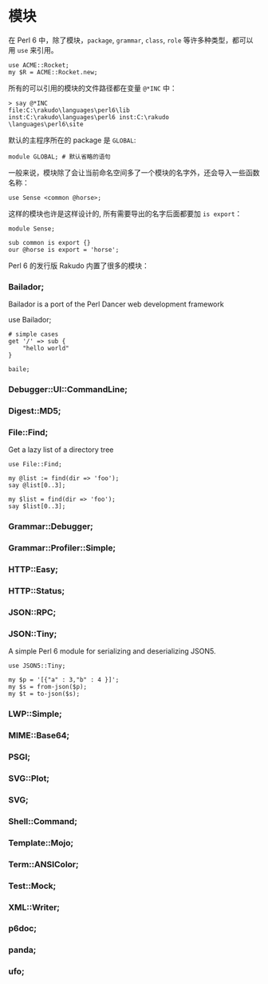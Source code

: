 # 模块

在 Perl 6 中，除了模块，`package`, `grammar`, `class`, `role` 等许多种类型，都可以用 `use` 来引用。

    use ACME::Rocket;
    my $R = ACME::Rocket.new;

所有的可以引用的模块的文件路径都在变量 `@*INC` 中：

    > say @*INC
    file:C:\rakudo\languages\perl6\lib
    inst:C:\rakudo\languages\perl6 inst:C:\rakudo
    \languages\perl6\site

默认的主程序所在的 package 是 `GLOBAL`:

    module GLOBAL; # 默认省略的语句

一般来说，模块除了会让当前命名空间多了一个模块的名字外，还会导入一些函数名称：

    use Sense <common @horse>;

这样的模块也许是这样设计的, 所有需要导出的名字后面都要加 `is export`：

    module Sense;

    sub common is export {}
    our @horse is export = 'horse';

Perl 6 的发行版 Rakudo 内置了很多的模块：

### Bailador;

Bailador is a port of the Perl Dancer web development framework

use Bailador;

    # simple cases
    get '/' => sub {
        "hello world"
    }

    baile;

### Debugger::UI::CommandLine;

### Digest::MD5;

### File::Find;

Get a lazy list of a directory tree

    use File::Find;

    my @list := find(dir => 'foo');
    say @list[0..3];

    my $list = find(dir => 'foo');
    say $list[0..3];

### Grammar::Debugger;

### Grammar::Profiler::Simple;

### HTTP::Easy;

### HTTP::Status;

### JSON::RPC;

### JSON::Tiny;

A simple Perl 6 module for serializing and deserializing JSON5.

    use JSON5::Tiny;

    my $p = '[{"a" : 3,"b" : 4 }]';
    my $s = from-json($p);
    my $t = to-json($s);

### LWP::Simple;

### MIME::Base64;

### PSGI;

### SVG::Plot;

### SVG;

### Shell::Command;

### Template::Mojo;

### Term::ANSIColor;

### Test::Mock;

### XML::Writer;

### p6doc;

### panda;

### ufo;


